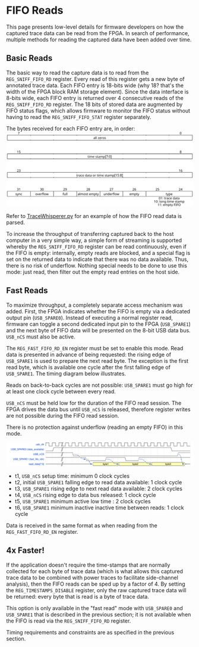 # FIFO Reads

This page presents low-level details for firmware developers on how the
captured trace data can be read from the FPGA.  In search of performance,
multiple methods for reading the captured data have been added over time.

## Basic Reads
The basic way to read the capture data is to read from the
`REG_SNIFF_FIFO_RD` register. Every read of this register gets a new byte of
annotated trace data. Each FIFO entry is 18-bits wide (why 18? that's the
width of the FPGA block RAM storage element). Since the data interface is
8-bits wide, each FIFO entry is returned over 4 consecutive reads of the
`REG_SNIFF_FIFO_RD` register.  The 18 bits of stored data are augmented by
FIFO status flags, which allows firmware to monitor the FIFO status without
having to read the `REG_SNIFF_FIFO_STAT` register separately.

The bytes received for each FIFO entry are, in order:
![picture](images/fifo.svg)

Refer to
[TraceWhisperer.py](https://github.com/newaetech/chipwhisperer/blob/develop/software/chipwhisperer/capture/trace/TraceWhisperer.py)
for an example of how the FIFO read data is parsed.

To increase the throughput of transferring captured back to the host
computer in a very simple way, a simple form of streaming is supported
whereby the `REG_SNIFF_FIFO_RD` register can be read continuously, even
if the FIFO is empty: internally, empty reads are blocked, and a special
flag is set on the returned data to indicate that there was no data
available. Thus, there is no risk of underflow. Nothing special needs to be
done to use this mode: just read, then filter out the empty read entries on
the host side.


## Fast Reads
To maximize throughput, a completely separate access mechanism was added.
First, the FPGA indicates whether the FIFO is empty via a dedicated output
pin (`USB_SPARE0`). Instead of executing a normal register read, firmware
can toggle a second dedicated input pin to the FPGA (`USB_SPARE1`) and the
next byte of FIFO data will be presented on the 8-bit USB data bus.
`USB_nCS` must also be active.

The `REG_FAST_FIFO_RD_EN` register must be set to enable this mode. Read
data is presented in advance of being requested: the rising edge of
`USB_SPARE1` is used to prepare the next read byte. The exception is the
first read byte, which is available one cycle after the first falling edge
of `USB_SPARE1`. The timing diagram below illustrates.

Reads on back-to-back cycles are not possible: `USB_SPARE1` must go high for
at least one clock cycle between every read.

`USB_nCS` must be held low for the duration of the FIFO read session. The
FPGA drives the data bus until `USB_nCS` is released, therefore register
writes are not possible during the FIFO read session.

There is no protection against underflow (reading an empty FIFO) in this
mode.

![picture](images/fast_reads.svg)

* t1, `USB_nCS` setup time: minimum 0 clock cycles
* t2, initial `USB_SPARE1` falling edge to read data available: 1 clock cycle
* t3, `USB_SPARE1` rising edge to next read data available: 2 clock cycles
* t4, `USB_nCS` rising edge to data bus released: 1 clock cycle
* t5, `USB_SPARE1` minimum active low time : 2 clock cycles
* t6, `USB_SPARE1` minimum inactive inactive time between reads: 1 clock cycle

Data is received in the same format as when reading from the
`REG_FAST_FIFO_RD_EN` register.

## 4x Faster!
If the application doesn't require the time-stamps that are normally
collected for each byte of trace data (which is what allows this captured
trace data to be combined with power traces to facilitate side-channel
analysis), then the FIFO reads can be sped up by a factor of 4. By setting
the `REG_TIMESTAMPS_DISABLE` register, only the raw captured trace data will
be returned: every byte that is read is a byte of trace data.

This option is only available in the "fast read" mode with `USB_SPARE0` and
`USB_SPARE1` that is described in the previous section; it is not available
when the FIFO is read via the `REG_SNIFF_FIFO_RD` register.

Timing requirements and constraints are as specified in the previous
section.

